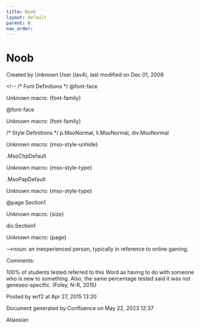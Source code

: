 ```yaml
---
title: Noob
layout: default
parent: N
nav_order:
---
```


# Noob

Created by  Unknown User (lav4), last modified on Dec 01, 2008

&lt;!--  /* Font Definitions */  @font-face 	

Unknown macro: {font-family} 

@font-face 	

Unknown macro: {font-family} 

/* Style Definitions */  p.MsoNormal, li.MsoNormal, div.MsoNormal 	

Unknown macro: {mso-style-unhide} 

.MsoChpDefault 	

Unknown macro: {mso-style-type} 

.MsoPapDefault 	

Unknown macro: {mso-style-type} 

@page Section1 	

Unknown macro: {size} 

div.Section1 	

Unknown macro: {page} 

--&gt;noun: an inexperienced person, typically in reference to online gaming. 

Comments:

100% of students tested referred to this Word as having to do with someone who is new to something. Also, the same percentage tested said it was not geneseo-specific. (Foley, N-R, 2015)

Posted by wrf2 at Apr 27, 2015 13:20

Document generated by Confluence on May 22, 2023 12:37

Atlassian
